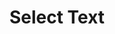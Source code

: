 ---
title: Select Text
layout: DemoLayout
sidebar: false
navbar: false
pageClass: customDemoPage
pie: "@pie-element/select-text@3.6.4"
model:
    id: '1'
    element: select-text
    highlightChoices: true
    feedback:
      correct:
        type: default
        default: Correct
      incorrect:
        type: default
        default: Incorrect
      partial:
        type: default
        default: Nearly
    partialScoring: false
    maxSelections: 2
    mode: sentence
    prompt: What sentences contain the character 6 in them?
    text: Rachel cut out 8 stars in 6 minutes. Lovelle cut out 6 stars in 4 minutes. Rachel
      cut out 4 more stars than Lovelle. Lovelle and Rachel cut the same number of stars
      in 6 minutes.
    tokens:
    - text: Rachel cut out 8 stars in 6 minutes.
      start: 0
      end: 36
      correct: true
    - text: Lovelle cut out 6 stars in 4 minutes.
      start: 37
      end: 74
      correct: true
    - text: Lovelle and Rachel cut the same number of stars in 6 minutes.
      start: 117
      end: 177
---